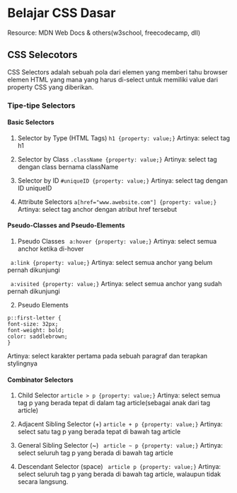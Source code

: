 # Belajar CSS Dasar
Resource: MDN Web Docs & others(w3school, freecodecamp, dll)

## CSS Selecotors
CSS Selectors adalah sebuah pola dari elemen yang memberi tahu browser elemen HTML yang mana yang harus di-select untuk memiliki value dari property CSS yang diberikan.

### Tipe-tipe Selectors
#### Basic Selectors
1. Selector by Type (HTML Tags)
``` h1 {property: value;} ```
Artinya: select tag h1

2. Selector by Class
``` .className {property: value;} ```
Artinya: select tag dengan class bernama className

3. Selector by ID
``` #uniqueID {property: value;} ```
Artinya: select tag dengan ID uniqueID

4. Attribute Selectors
``` a[href="www.awebsite.com"] {property: value;} ```
Artinya: select tag anchor dengan atribut href tersebut

#### Pseudo-Classes and Pseudo-Elements
1. Pseudo Classes
``` a:hover {property: value;}```
Artinya: select semua anchor ketika di-hover

``` a:link {property: value;}```
Artinya: select semua anchor yang belum pernah dikunjungi

``` a:visited {property: value;}```
Artinya: select semua anchor yang sudah pernah dikunjungi

2. Pseudo Elements
```
p::first-letter {
font-size: 32px;
font-weight: bold;
color: saddlebrown;
}
```
Artinya: select karakter pertama pada sebuah paragraf dan terapkan stylingnya

#### Combinator Selectors
1. Child Selector
``` article > p {property: value;} ``` 
Artinya: select semua tag p yang berada tepat di dalam tag article(sebagai anak dari tag article)

2. Adjacent Sibling Selector (+)
``` article + p {property: value;} ``` 
Artinya: select satu tag p yang berada tepat di bawah tag article

3. General Sibling Selector (~)
``` article ~ p {property: value;}```
Artinya: select seluruh tag p yang berada di bawah tag article

4. Descendant Selector (space)
``` article p {property: value;}```
Artinya: select seluruh tag p yang berada di bawah tag article, walaupun tidak secara langsung.
